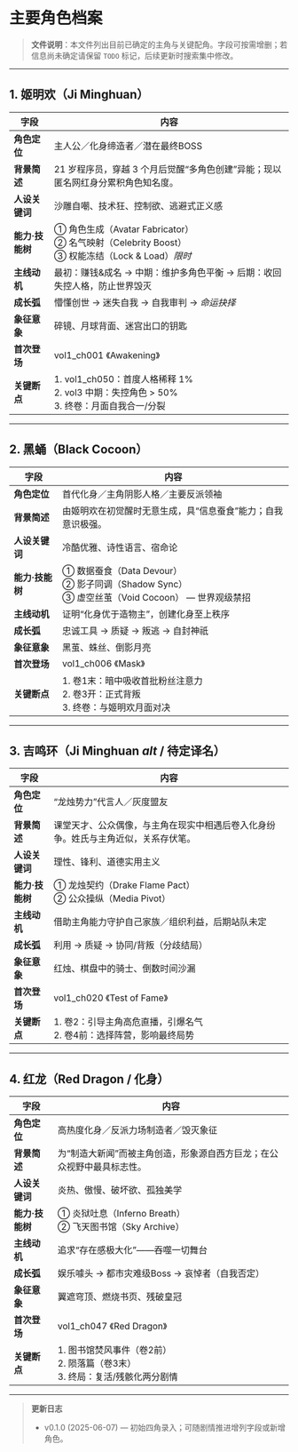 # 主要角色档案

> **文件说明**：本文件列出目前已确定的主角与关键配角。字段可按需增删；若信息尚未确定请保留 `TODO` 标记，后续更新时搜索集中修改。

---

## 1. 姬明欢（Ji Minghuan）

| 字段         | 内容                                                                              |
| ---------- | ------------------------------------------------------------------------------- |
| **角色定位**   | 主人公／化身缔造者／潜在最终BOSS                                                              |
| **背景简述**   | 21 岁程序员，穿越 3 个月后觉醒“多角色创建”异能；现以匿名网红身分累积角色知名度。                                    |
| **人设关键词**  | 沙雕自嘲、技术狂、控制欲、逃避式正义感                                                             |
| **能力·技能树** | ① 角色生成（Avatar Fabricator）<br>② 名气映射（Celebrity Boost）<br>③ 权能冻结（Lock & Load）*限时* |
| **主线动机**   | 最初：赚钱&成名 → 中期：维护多角色平衡 → 后期：收回失控人格，防止世界毁灭                                        |
| **成长弧**    | 懵懂创世 → 迷失自我 → 自我审判 → *命运抉择*                                                     |
| **象征意象**   | 碎镜、月球背面、迷宫出口的钥匙                                                                 |
| **首次登场**   | vol1\_ch001 《Awakening》                                                         |
| **关键断点**   | 1. vol1\_ch050：首度人格稀释 1%<br>2. vol3 中期：失控角色 > 50%<br>3. 终卷：月面自我合一/分裂            |

---

## 2. 黑蛹（Black Cocoon）

| 字段         | 内容                                                                         |
| ---------- | -------------------------------------------------------------------------- |
| **角色定位**   | 首代化身／主角阴影人格／主要反派领袖                                                         |
| **背景简述**   | 由姬明欢在初觉醒时无意生成，具“信息蚕食”能力；自我意识极强。                                            |
| **人设关键词**  | 冷酷优雅、诗性语言、宿命论                                                              |
| **能力·技能树** | ① 数据蚕食（Data Devour）<br>② 影子同调（Shadow Sync）<br>③ 虚空丝茧（Void Cocoon） — 世界观级禁招 |
| **主线动机**   | 证明“化身优于造物主”，创建化身至上秩序                                                       |
| **成长弧**    | 忠诚工具 → 质疑 → 叛逃 → 自封神祇                                                      |
| **象征意象**   | 黑茧、蛛丝、倒影月亮                                                                 |
| **首次登场**   | vol1\_ch006 《Mask》                                                         |
| **关键断点**   | 1. 卷1末：暗中吸收首批粉丝注意力<br>2. 卷3开：正式背叛<br>3. 终卷：与姬明欢月面对决                        |

---

## 3. 吉鸣环（Ji Minghuan *alt* / 待定译名）

| 字段         | 内容                                              |
| ---------- | ----------------------------------------------- |
| **角色定位**   | “龙烛势力”代言人／灰度盟友                                  |
| **背景简述**   | 课堂天才、公众偶像，与主角在现实中相遇后卷入化身纷争。姓氏与主角近似，关系存伏笔。       |
| **人设关键词**  | 理性、锋利、道德实用主义                                    |
| **能力·技能树** | ① 龙烛契约（Drake Flame Pact）<br>② 公众操纵（Media Pivot） |
| **主线动机**   | 借助主角能力守护自己家族／组织利益，后期站队未定                        |
| **成长弧**    | 利用 → 质疑 → 协同/背叛（分歧结局）                           |
| **象征意象**   | 红烛、棋盘中的骑士、倒数时间沙漏                                |
| **首次登场**   | vol1\_ch020 《Test of Fame》                      |
| **关键断点**   | 1. 卷2：引导主角高危直播，引爆名气<br>2. 卷4前：选择阵营，影响最终局势       |

---

## 4. 红龙（Red Dragon / 化身）

| 字段         | 内容                                                 |
| ---------- | -------------------------------------------------- |
| **角色定位**   | 高热度化身／反派力场制造者／毁灭象征                                 |
| **背景简述**   | 为“制造大新闻”而被主角创造，形象源自西方巨龙；在公众视野中最具标志性。               |
| **人设关键词**  | 炎热、傲慢、破坏欲、孤独美学                                     |
| **能力·技能树** | ① 炎狱吐息（Inferno Breath）<br>② 飞天图书馆（Sky Archive）     |
| **主线动机**   | 追求“存在感极大化”——吞噬一切舞台                                 |
| **成长弧**    | 娱乐噱头 → 都市灾难级Boss → 哀悼者（自我否定）                       |
| **象征意象**   | 翼遮穹顶、燃烧书页、残破皇冠                                     |
| **首次登场**   | vol1\_ch047 《Red Dragon》                           |
| **关键断点**   | 1. 图书馆焚风事件（卷2前）<br>2. 陨落篇（卷3末）<br>3. 终局：复活/残骸化两分剧情 |

---

> **更新日志**
>
> * v0.1.0 (2025-06-07) — 初始四角录入；可随剧情推进增列字段或新增角色。
